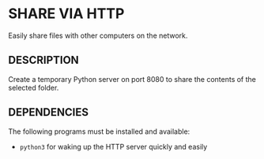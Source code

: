 SHARE VIA HTTP
=============
Easily share files with other computers on the network.



DESCRIPTION
-----------
Create a temporary Python server on port 8080
to share the contents of the selected folder.



DEPENDENCIES
------------
The following programs must be installed and available:

* `python3` for waking up the HTTP server quickly and easily
